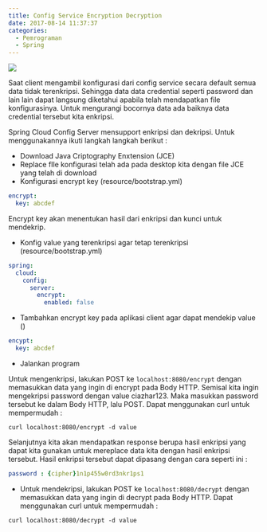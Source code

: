```yaml
---
title: Config Service Encryption Decryption
date: 2017-08-14 11:37:37
categories:
  - Pemrograman
  - Spring
---
```


![](https://stocklogos-pd.s3.amazonaws.com/styles/logo-medium-alt/logos/image/1398937767-b70129ba6592929d32c0337c3eea2880.png?itok=NBZRaOhz)

Saat client mengambil konfigurasi dari config service secara default semua data tidak terenkripsi. Sehingga data data credential seperti password dan lain lain dapat langsung diketahui apabila telah mendapatkan file konfigurasinya. Untuk mengurangi bocornya data ada baiknya data credential tersebut kita enkripsi.

Spring Cloud Config Server mensupport enkripsi dan dekripsi. Untuk menggunakannya ikuti langkah langkah berikut :
- Download Java Criptography Enxtension (JCE)
- Replace fIle konfigurasi telah ada pada desktop kita dengan file JCE yang telah di download
- Konfigurasi encrypt key (resource/bootstrap.yml)

```yml
encrypt:
  key: abcdef
```
Encrypt key akan menentukan hasil dari enkripsi dan kunci untuk mendekrip.

- Konfig value yang terenkripsi agar tetap terenkripsi (resource/bootstrap.yml)

```yml
spring:
  cloud:
    config:
      server:
        encrypt:
          enabled: false
```
- Tambahkan encrypt key pada aplikasi client agar dapat mendekip value ()

```yml
encypt:
  key: abcdef
```

- Jalankan program

Untuk mengenkripsi, lakukan POST ke `localhost:8080/encrypt` dengan memasukkan data yang ingin di encrypt pada Body HTTP. Semisal kita ingin mengekripsi password dengan value ciazhar123. Maka masukkan password tersebut ke dalam Body HTTP, lalu POST. Dapat menggunakan curl untuk mempermudah :

```
curl localhost:8080/encrypt -d value
```
Selanjutnya kita akan mendapatkan response berupa hasil enkripsi yang dapat kita gunakan untuk mereplace data kita dengan hasil enkripsi tersebut. Hasil enkripsi tersebut dapat dipasang dengan cara seperti ini :

```yml
password : {cipher}1n1p455w0rd3nkr1ps1
```
- Untuk mendekripsi, lakukan POST ke `localhost:8080/decrypt` dengan memasukkan data yang ingin di decrypt pada Body HTTP.
Dapat menggunakan curl untuk mempermudah :

```
curl localhost:8080/decrypt -d value
```